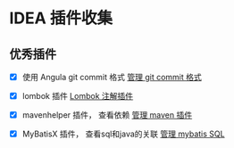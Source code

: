 # IDEA 插件收集

## 优秀插件

- [x] 使用 Angula git commit 格式 [管理 git commit 格式](https://plugins.jetbrains.com/plugin/9861-git-commit-template)
- [x] lombok 插件 [Lombok 注解插件](https://projectlombok.org/)
- [x] mavenhelper 插件， 查看依赖 [管理 maven 插件](https://plugins.jetbrains.com/plugin/7179-maven-helper)
- [x] MyBatisX 插件， 查看sql和java的关联 [管理 mybatis SQL](https://plugins.jetbrains.com/plugin/10119-mybatisx)



